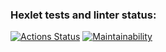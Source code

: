 ### Hexlet tests and linter status:
[![Actions Status](https://github.com/ThisisHappyEL/frontend-project-46/actions/workflows/hexlet-check.yml/badge.svg)](https://github.com/ThisisHappyEL/frontend-project-46/actions)
[![Maintainability](https://api.codeclimate.com/v1/badges/b0b3437eb5d2577c7c21/maintainability)](https://codeclimate.com/github/ThisisHappyEL/frontend-project-46/maintainability)

